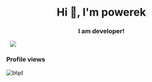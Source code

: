<h1 align="center">Hi 👋, I'm powerek</h1>
<h3 align="center">I am developer!</h3>

<a  href="https://github.com/powerekk?tab=repositories"><img align="center" style="position:relative; left:10px;" src="https://github-readme-stats.vercel.app/api/top-langs/?username=powerekk&layout=compact&title_color=2ecc71&icon_color=79ff97&text_color=9f9f9f&bg_color=151515"></a>

<h3 align="left">Profile views</h3>
<img src="https://profile-counter.glitch.me/%7BPawcineQ%7D/count.svg" alt="błąd" />
